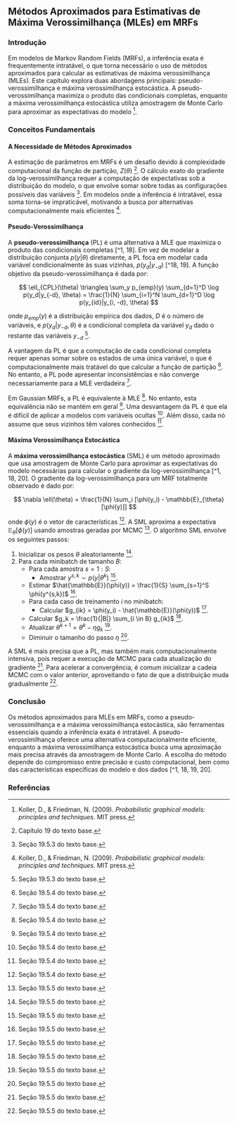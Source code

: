 ## Métodos Aproximados para Estimativas de Máxima Verossimilhança (MLEs) em MRFs

### Introdução
Em modelos de Markov Random Fields (MRFs), a inferência exata é frequentemente intratável, o que torna necessário o uso de métodos aproximados para calcular as estimativas de máxima verossimilhança (MLEs). Este capítulo explora duas abordagens principais: pseudo-verossimilhança e máxima verossimilhança estocástica. A pseudo-verossimilhança maximiza o produto das condicionais completas, enquanto a máxima verossimilhança estocástica utiliza amostragem de Monte Carlo para aproximar as expectativas do modelo [^1].

### Conceitos Fundamentais

#### A Necessidade de Métodos Aproximados
A estimação de parâmetros em MRFs é um desafio devido à complexidade computacional da função de partição, $Z(\theta)$ [^6]. O cálculo exato do gradiente da log-verossimilhança requer a computação de expectativas sob a distribuição do modelo, o que envolve somar sobre todas as configurações possíveis das variáveis [^18]. Em modelos onde a inferência é intratável, essa soma torna-se impraticável, motivando a busca por alternativas computacionalmente mais eficientes [^1].

#### Pseudo-Verossimilhança
A **pseudo-verossimilhança** (PL) é uma alternativa à MLE que maximiza o produto das condicionais completas [^1, 18]. Em vez de modelar a distribuição conjunta $p(y|\theta)$ diretamente, a PL foca em modelar cada variável condicionalmente às suas vizinhas, $p(y_d|y_{-d})$ [^18, 19]. A função objetivo da pseudo-verossimilhança é dada por:

$$ \ell_{CPL}(\theta) \triangleq \sum_y p_{emp}(y) \sum_{d=1}^D \log p(y_d|y_{-d}, \theta) = \frac{1}{N} \sum_{i=1}^N \sum_{d=1}^D \log p(y_{id}|y_{i, -d}, \theta) $$

onde $p_{emp}(y)$ é a distribuição empírica dos dados, $D$ é o número de variáveis, e $p(y_d|y_{-d}, \theta)$ é a condicional completa da variável $y_d$ dado o restante das variáveis $y_{-d}$ [^18].

A vantagem da PL é que a computação de cada condicional completa requer apenas somar sobre os estados de uma única variável, o que é computacionalmente mais tratável do que calcular a função de partição [^19]. No entanto, a PL pode apresentar inconsistências e não converge necessariamente para a MLE verdadeira [^19].

Em Gaussian MRFs, a PL é equivalente à MLE [^19]. No entanto, esta equivalência não se mantém em geral [^19]. Uma desvantagem da PL é que ela é difícil de aplicar a modelos com variáveis ocultas [^19]. Além disso, cada nó assume que seus vizinhos têm valores conhecidos [^19].

#### Máxima Verossimilhança Estocástica
A **máxima verossimilhança estocástica** (SML) é um método aproximado que usa amostragem de Monte Carlo para aproximar as expectativas do modelo necessárias para calcular o gradiente da log-verossimilhança [^1, 18, 20]. O gradiente da log-verossimilhança para um MRF totalmente observado é dado por:

$$ \nabla \ell(\theta) = \frac{1}{N} \sum_i [\phi(y_i) - \mathbb{E}_{\theta}[\phi(y)]] $$

onde $\phi(y)$ é o vetor de características [^19]. A SML aproxima a expectativa $\mathbb{E}_{\theta}[\phi(y)]$ usando amostras geradas por MCMC [^20]. O algoritmo SML envolve os seguintes passos:

1.  Inicializar os pesos $\theta$ aleatoriamente [^20].
2.  Para cada minibatch de tamanho $B$:
    *   Para cada amostra $s = 1:S$:
        *   Amostrar $y^{s,k} \sim p(y|\theta^k)$ [^20].
    *   Estimar $\hat{\mathbb{E}}(\phi(y)) = \frac{1}{S} \sum_{s=1}^S \phi(y^{s,k})$ [^20].
    *   Para cada caso de treinamento $i$ no minibatch:
        *   Calcular $g_{ik} = \phi(y_i) - \hat{\mathbb{E}}(\phi(y))$ [^20].
    *   Calcular $g_k = \frac{1}{|B|} \sum_{i \in B} g_{ik}$ [^20].
    *   Atualizar $\theta^{k+1} = \theta^k - \eta g_k$ [^20].
    *   Diminuir o tamanho do passo $\eta$ [^20].

A SML é mais precisa que a PL, mas também mais computacionalmente intensiva, pois requer a execução de MCMC para cada atualização do gradiente [^20]. Para acelerar a convergência, é comum inicializar a cadeia MCMC com o valor anterior, aproveitando o fato de que a distribuição muda gradualmente [^20].

### Conclusão

Os métodos aproximados para MLEs em MRFs, como a pseudo-verossimilhança e a máxima verossimilhança estocástica, são ferramentas essenciais quando a inferência exata é intratável. A pseudo-verossimilhança oferece uma alternativa computacionalmente eficiente, enquanto a máxima verossimilhança estocástica busca uma aproximação mais precisa através da amostragem de Monte Carlo. A escolha do método depende do compromisso entre precisão e custo computacional, bem como das características específicas do modelo e dos dados [^1, 18, 19, 20].

### Referências
[^1]: Koller, D., & Friedman, N. (2009). *Probabilistic graphical models: principles and techniques*. MIT press.
[^6]: Capítulo 19 do texto base.
[^18]: Seção 19.5.3 do texto base.
[^19]: Seção 19.5.4 do texto base.
[^20]: Seção 19.5.5 do texto base.
<!-- END -->
